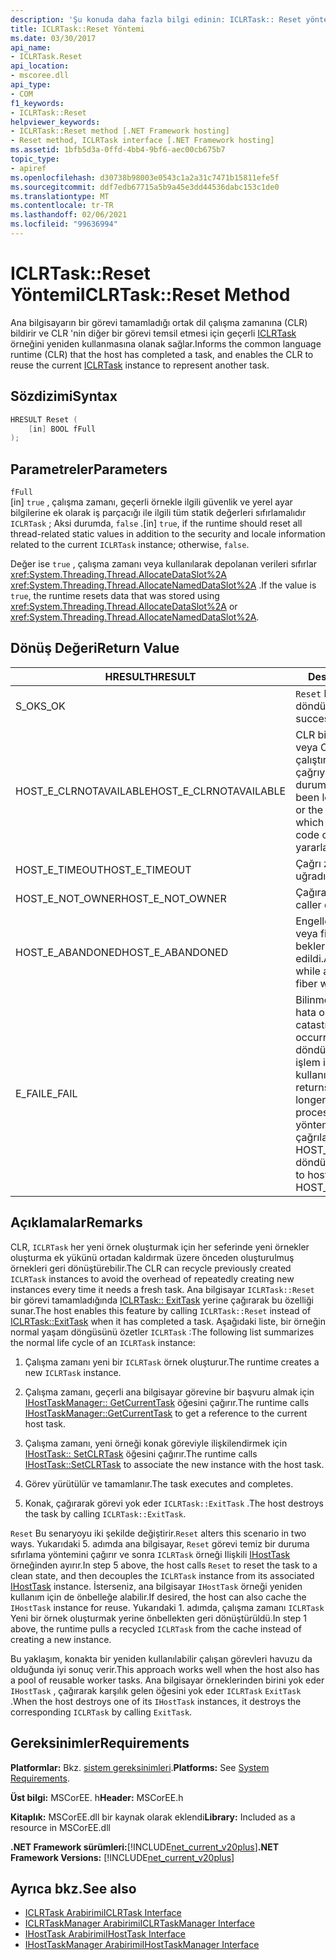 ```yaml
---
description: 'Şu konuda daha fazla bilgi edinin: ICLRTask:: Reset yöntemi'
title: ICLRTask::Reset Yöntemi
ms.date: 03/30/2017
api_name:
- ICLRTask.Reset
api_location:
- mscoree.dll
api_type:
- COM
f1_keywords:
- ICLRTask::Reset
helpviewer_keywords:
- ICLRTask::Reset method [.NET Framework hosting]
- Reset method, ICLRTask interface [.NET Framework hosting]
ms.assetid: 1bfb5d3a-0ffd-4bb4-9bf6-aec00cb675b7
topic_type:
- apiref
ms.openlocfilehash: d30738b98003e0543c1a2a31c7471b15811efe5f
ms.sourcegitcommit: ddf7edb67715a5b9a45e3dd44536dabc153c1de0
ms.translationtype: MT
ms.contentlocale: tr-TR
ms.lasthandoff: 02/06/2021
ms.locfileid: "99636994"
---
```

# <a name="iclrtaskreset-method"></a><span data-ttu-id="c37a1-103">ICLRTask::Reset Yöntemi</span><span class="sxs-lookup"><span data-stu-id="c37a1-103">ICLRTask::Reset Method</span></span>

<span data-ttu-id="c37a1-104">Ana bilgisayarın bir görevi tamamladığı ortak dil çalışma zamanına (CLR) bildirir ve CLR 'nin diğer bir görevi temsil etmesi için geçerli [ICLRTask](iclrtask-interface.md) örneğini yeniden kullanmasına olanak sağlar.</span><span class="sxs-lookup"><span data-stu-id="c37a1-104">Informs the common language runtime (CLR) that the host has completed a task, and enables the CLR to reuse the current [ICLRTask](iclrtask-interface.md) instance to represent another task.</span></span>  
  
## <a name="syntax"></a><span data-ttu-id="c37a1-105">Sözdizimi</span><span class="sxs-lookup"><span data-stu-id="c37a1-105">Syntax</span></span>  
  
```cpp  
HRESULT Reset (  
    [in] BOOL fFull  
);  
```  
  
## <a name="parameters"></a><span data-ttu-id="c37a1-106">Parametreler</span><span class="sxs-lookup"><span data-stu-id="c37a1-106">Parameters</span></span>  

 `fFull`  
 <span data-ttu-id="c37a1-107">[in] `true` , çalışma zamanı, geçerli örnekle ilgili güvenlik ve yerel ayar bilgilerine ek olarak iş parçacığı ile ilgili tüm statik değerleri sıfırlamalıdır `ICLRTask` ; Aksi durumda, `false` .</span><span class="sxs-lookup"><span data-stu-id="c37a1-107">[in] `true`, if the runtime should reset all thread-related static values in addition to the security and locale information related to the current `ICLRTask` instance; otherwise, `false`.</span></span>  
  
 <span data-ttu-id="c37a1-108">Değer ise `true` , çalışma zamanı veya kullanılarak depolanan verileri sıfırlar <xref:System.Threading.Thread.AllocateDataSlot%2A> <xref:System.Threading.Thread.AllocateNamedDataSlot%2A> .</span><span class="sxs-lookup"><span data-stu-id="c37a1-108">If the value is `true`, the runtime resets data that was stored using <xref:System.Threading.Thread.AllocateDataSlot%2A> or <xref:System.Threading.Thread.AllocateNamedDataSlot%2A>.</span></span>  
  
## <a name="return-value"></a><span data-ttu-id="c37a1-109">Dönüş Değeri</span><span class="sxs-lookup"><span data-stu-id="c37a1-109">Return Value</span></span>  
  
|<span data-ttu-id="c37a1-110">HRESULT</span><span class="sxs-lookup"><span data-stu-id="c37a1-110">HRESULT</span></span>|<span data-ttu-id="c37a1-111">Description</span><span class="sxs-lookup"><span data-stu-id="c37a1-111">Description</span></span>|  
|-------------|-----------------|  
|<span data-ttu-id="c37a1-112">S_OK</span><span class="sxs-lookup"><span data-stu-id="c37a1-112">S_OK</span></span>|<span data-ttu-id="c37a1-113">`Reset` başarıyla döndürüldü.</span><span class="sxs-lookup"><span data-stu-id="c37a1-113">`Reset` returned successfully.</span></span>|  
|<span data-ttu-id="c37a1-114">HOST_E_CLRNOTAVAILABLE</span><span class="sxs-lookup"><span data-stu-id="c37a1-114">HOST_E_CLRNOTAVAILABLE</span></span>|<span data-ttu-id="c37a1-115">CLR bir işleme yüklenmemiş veya CLR yönetilen kodu çalıştıramadığından veya çağrıyı işleyemediği bir durumda.</span><span class="sxs-lookup"><span data-stu-id="c37a1-115">The CLR has not been loaded into a process, or the CLR is in a state in which it cannot run managed code or process the call.</span></span> <span data-ttu-id="c37a1-116">yararlanan</span><span class="sxs-lookup"><span data-stu-id="c37a1-116">successfully</span></span>|  
|<span data-ttu-id="c37a1-117">HOST_E_TIMEOUT</span><span class="sxs-lookup"><span data-stu-id="c37a1-117">HOST_E_TIMEOUT</span></span>|<span data-ttu-id="c37a1-118">Çağrı zaman aşımına uğradı.</span><span class="sxs-lookup"><span data-stu-id="c37a1-118">The call timed out.</span></span>|  
|<span data-ttu-id="c37a1-119">HOST_E_NOT_OWNER</span><span class="sxs-lookup"><span data-stu-id="c37a1-119">HOST_E_NOT_OWNER</span></span>|<span data-ttu-id="c37a1-120">Çağıranın kilidi yoktur.</span><span class="sxs-lookup"><span data-stu-id="c37a1-120">The caller does not own the lock.</span></span>|  
|<span data-ttu-id="c37a1-121">HOST_E_ABANDONED</span><span class="sxs-lookup"><span data-stu-id="c37a1-121">HOST_E_ABANDONED</span></span>|<span data-ttu-id="c37a1-122">Engellenen bir iş parçacığı veya fiber üzerinde beklerken bir olay iptal edildi.</span><span class="sxs-lookup"><span data-stu-id="c37a1-122">An event was canceled while a blocked thread or fiber was waiting on it.</span></span>|  
|<span data-ttu-id="c37a1-123">E_FAIL</span><span class="sxs-lookup"><span data-stu-id="c37a1-123">E_FAIL</span></span>|<span data-ttu-id="c37a1-124">Bilinmeyen bir çok zararlı hata oluştu.</span><span class="sxs-lookup"><span data-stu-id="c37a1-124">An unknown catastrophic failure occurred.</span></span> <span data-ttu-id="c37a1-125">Bir yöntem E_FAIL döndürdüğünde, CLR artık işlem içinde kullanılamaz.</span><span class="sxs-lookup"><span data-stu-id="c37a1-125">When a method returns E_FAIL, the CLR is no longer usable within the process.</span></span> <span data-ttu-id="c37a1-126">Barındırma yöntemlerine yapılan sonraki çağrılar HOST_E_CLRNOTAVAILABLE döndürür.</span><span class="sxs-lookup"><span data-stu-id="c37a1-126">Subsequent calls to hosting methods return HOST_E_CLRNOTAVAILABLE.</span></span>|  
  
## <a name="remarks"></a><span data-ttu-id="c37a1-127">Açıklamalar</span><span class="sxs-lookup"><span data-stu-id="c37a1-127">Remarks</span></span>  

 <span data-ttu-id="c37a1-128">CLR, `ICLRTask` her yeni örnek oluşturmak için her seferinde yeni örnekler oluşturma ek yükünü ortadan kaldırmak üzere önceden oluşturulmuş örnekleri geri dönüştürebilir.</span><span class="sxs-lookup"><span data-stu-id="c37a1-128">The CLR can recycle previously created `ICLRTask` instances to avoid the overhead of repeatedly creating new instances every time it needs a fresh task.</span></span> <span data-ttu-id="c37a1-129">Ana bilgisayar `ICLRTask::Reset` bir görevi tamamladığında [ICLRTask:: ExitTask](iclrtask-exittask-method.md) yerine çağırarak bu özelliği sunar.</span><span class="sxs-lookup"><span data-stu-id="c37a1-129">The host enables this feature by calling `ICLRTask::Reset` instead of [ICLRTask::ExitTask](iclrtask-exittask-method.md) when it has completed a task.</span></span> <span data-ttu-id="c37a1-130">Aşağıdaki liste, bir örneğin normal yaşam döngüsünü özetler `ICLRTask` :</span><span class="sxs-lookup"><span data-stu-id="c37a1-130">The following list summarizes the normal life cycle of an `ICLRTask` instance:</span></span>  
  
1. <span data-ttu-id="c37a1-131">Çalışma zamanı yeni bir `ICLRTask` örnek oluşturur.</span><span class="sxs-lookup"><span data-stu-id="c37a1-131">The runtime creates a new `ICLRTask` instance.</span></span>  
  
2. <span data-ttu-id="c37a1-132">Çalışma zamanı, geçerli ana bilgisayar görevine bir başvuru almak için [IHostTaskManager:: GetCurrentTask](ihosttaskmanager-getcurrenttask-method.md) öğesini çağırır.</span><span class="sxs-lookup"><span data-stu-id="c37a1-132">The runtime calls [IHostTaskManager::GetCurrentTask](ihosttaskmanager-getcurrenttask-method.md) to get a reference to the current host task.</span></span>  
  
3. <span data-ttu-id="c37a1-133">Çalışma zamanı, yeni örneği konak göreviyle ilişkilendirmek için [IHostTask:: SetCLRTask](ihosttask-setclrtask-method.md) öğesini çağırır.</span><span class="sxs-lookup"><span data-stu-id="c37a1-133">The runtime calls [IHostTask::SetCLRTask](ihosttask-setclrtask-method.md) to associate the new instance with the host task.</span></span>  
  
4. <span data-ttu-id="c37a1-134">Görev yürütülür ve tamamlanır.</span><span class="sxs-lookup"><span data-stu-id="c37a1-134">The task executes and completes.</span></span>  
  
5. <span data-ttu-id="c37a1-135">Konak, çağırarak görevi yok eder `ICLRTask::ExitTask` .</span><span class="sxs-lookup"><span data-stu-id="c37a1-135">The host destroys the task by calling `ICLRTask::ExitTask`.</span></span>  
  
 <span data-ttu-id="c37a1-136">`Reset` Bu senaryoyu iki şekilde değiştirir.</span><span class="sxs-lookup"><span data-stu-id="c37a1-136">`Reset` alters this scenario in two ways.</span></span> <span data-ttu-id="c37a1-137">Yukarıdaki 5. adımda ana bilgisayar, `Reset` görevi temiz bir duruma sıfırlama yöntemini çağırır ve sonra `ICLRTask` örneği Ilişkili [IHostTask](ihosttask-interface.md) örneğinden ayırır.</span><span class="sxs-lookup"><span data-stu-id="c37a1-137">In step 5 above, the host calls `Reset` to reset the task to a clean state, and then decouples the `ICLRTask` instance from its associated [IHostTask](ihosttask-interface.md) instance.</span></span> <span data-ttu-id="c37a1-138">İsterseniz, ana bilgisayar `IHostTask` örneği yeniden kullanım için de önbelleğe alabilir.</span><span class="sxs-lookup"><span data-stu-id="c37a1-138">If desired, the host can also cache the `IHostTask` instance for reuse.</span></span> <span data-ttu-id="c37a1-139">Yukarıdaki 1. adımda, çalışma zamanı `ICLRTask` Yeni bir örnek oluşturmak yerine önbellekten geri dönüştürüldü.</span><span class="sxs-lookup"><span data-stu-id="c37a1-139">In step 1 above, the runtime pulls a recycled `ICLRTask` from the cache instead of creating a new instance.</span></span>  
  
 <span data-ttu-id="c37a1-140">Bu yaklaşım, konakta bir yeniden kullanılabilir çalışan görevleri havuzu da olduğunda iyi sonuç verir.</span><span class="sxs-lookup"><span data-stu-id="c37a1-140">This approach works well when the host also has a pool of reusable worker tasks.</span></span> <span data-ttu-id="c37a1-141">Ana bilgisayar örneklerinden birini yok eder `IHostTask` , çağırarak karşılık gelen öğesini yok eder `ICLRTask` `ExitTask` .</span><span class="sxs-lookup"><span data-stu-id="c37a1-141">When the host destroys one of its `IHostTask` instances, it destroys the corresponding `ICLRTask` by calling `ExitTask`.</span></span>  
  
## <a name="requirements"></a><span data-ttu-id="c37a1-142">Gereksinimler</span><span class="sxs-lookup"><span data-stu-id="c37a1-142">Requirements</span></span>  

 <span data-ttu-id="c37a1-143">**Platformlar:** Bkz. [sistem gereksinimleri](../../get-started/system-requirements.md).</span><span class="sxs-lookup"><span data-stu-id="c37a1-143">**Platforms:** See [System Requirements](../../get-started/system-requirements.md).</span></span>  
  
 <span data-ttu-id="c37a1-144">**Üst bilgi:** MSCorEE. h</span><span class="sxs-lookup"><span data-stu-id="c37a1-144">**Header:** MSCorEE.h</span></span>  
  
 <span data-ttu-id="c37a1-145">**Kitaplık:** MSCorEE.dll bir kaynak olarak eklendi</span><span class="sxs-lookup"><span data-stu-id="c37a1-145">**Library:** Included as a resource in MSCorEE.dll</span></span>  
  
 <span data-ttu-id="c37a1-146">**.NET Framework sürümleri:**[!INCLUDE[net_current_v20plus](../../../../includes/net-current-v20plus-md.md)]</span><span class="sxs-lookup"><span data-stu-id="c37a1-146">**.NET Framework Versions:** [!INCLUDE[net_current_v20plus](../../../../includes/net-current-v20plus-md.md)]</span></span>  
  
## <a name="see-also"></a><span data-ttu-id="c37a1-147">Ayrıca bkz.</span><span class="sxs-lookup"><span data-stu-id="c37a1-147">See also</span></span>

- [<span data-ttu-id="c37a1-148">ICLRTask Arabirimi</span><span class="sxs-lookup"><span data-stu-id="c37a1-148">ICLRTask Interface</span></span>](iclrtask-interface.md)
- [<span data-ttu-id="c37a1-149">ICLRTaskManager Arabirimi</span><span class="sxs-lookup"><span data-stu-id="c37a1-149">ICLRTaskManager Interface</span></span>](iclrtaskmanager-interface.md)
- [<span data-ttu-id="c37a1-150">IHostTask Arabirimi</span><span class="sxs-lookup"><span data-stu-id="c37a1-150">IHostTask Interface</span></span>](ihosttask-interface.md)
- [<span data-ttu-id="c37a1-151">IHostTaskManager Arabirimi</span><span class="sxs-lookup"><span data-stu-id="c37a1-151">IHostTaskManager Interface</span></span>](ihosttaskmanager-interface.md)
